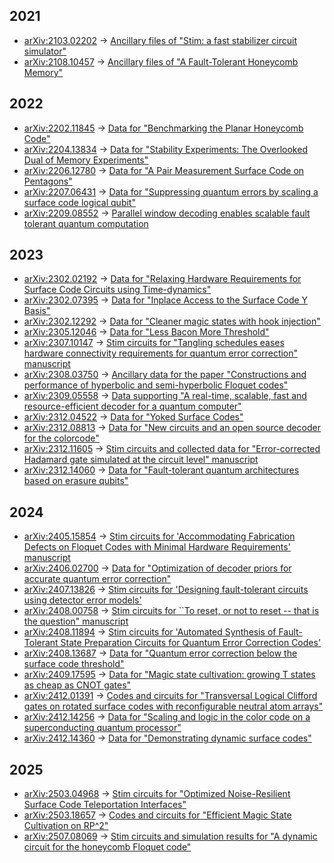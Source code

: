 ## 2021

- [arXiv:2103.02202](https://arxiv.org/abs/2103.02202) → [Ancillary files of "Stim: a fast stabilizer circuit simulator"](https://arxiv.org/src/2103.02202v3/anc)
- [arXiv:2108.10457](https://arxiv.org/abs/2108.10457) → [Ancillary files of "A Fault-Tolerant Honeycomb Memory"](https://arxiv.org/src/2108.10457v2/anc)

## 2022

- [arXiv:2202.11845](https://arxiv.org/abs/2202.11845) → [Data for "Benchmarking the Planar Honeycomb Code"](https://zenodo.org/records/7072889)
- [arXiv:2204.13834](https://arxiv.org/abs/2204.13834) → [Data for "Stability Experiments: The Overlooked Dual of Memory Experiments"](https://zenodo.org/records/6859486)
- [arXiv:2206.12780](https://arxiv.org/abs/2206.12780) → [Data for "A Pair Measurement Surface Code on Pentagons"](https://zenodo.org/records/6626417)
- [arXiv:2207.06431](https://arxiv.org/abs/2207.06431) → [Data for "Suppressing quantum errors by scaling a surface code logical qubit"](https://zenodo.org/records/6804040)
- [arXiv:2209.08552](https://arxiv.org/abs/2209.08552) → [Parallel window decoding enables scalable fault tolerant quantum computation](https://doi.org/10.5281/zenodo.8422904)

## 2023

- [arXiv:2302.02192](https://arxiv.org/abs/2302.02192) → [Data for "Relaxing Hardware Requirements for Surface Code Circuits using Time-dynamics"](https://zenodo.org/records/7587578)
- [arXiv:2302.07395](https://arxiv.org/abs/2302.07395) → [Data for "Inplace Access to the Surface Code Y Basis"](https://zenodo.org/records/7487893)
- [arXiv:2302.12292](https://arxiv.org/abs/2302.12292) → [Data for "Cleaner magic states with hook injection"](https://zenodo.org/records/7575030)
- [arXiv:2305.12046](https://arxiv.org/abs/2305.12046) → [Data for "Less Bacon More Threshold"](https://zenodo.org/records/7901729)
- [arXiv:2307.10147](https://arxiv.org/abs/2307.10147) → [Stim circuits for "Tangling schedules eases hardware connectivity requirements for quantum error correction" manuscript](https://zenodo.org/records/8391674)
- [arXiv:2308.03750](https://arxiv.org/abs/2308.03750) → [Ancillary data for the paper "Constructions and performance of hyperbolic and semi-hyperbolic Floquet codes" ](https://github.com/oscarhiggott/hyperbolic-floquet-data)
- [arXiv:2309.05558](https://arxiv.org/abs/2309.05558) → [Data supporting "A real-time, scalable, fast and resource-efficient decoder for a quantum computer"](https://zenodo.org/records/11621878)
- [arXiv:2312.04522](https://arxiv.org/abs/2312.04522) → [Data for "Yoked Surface Codes"](https://zenodo.org/records/10277397)
- [arXiv:2312.08813](https://arxiv.org/abs/2312.08813) → [Data for "New circuits and an open source decoder for the colorcode"](https://zenodo.org/records/10375289)
- [arXiv:2312.11605](https://arxiv.org/abs/2312.11605) → [Stim circuits and collected data for "Error-corrected Hadamard gate simulated at the circuit level" manuscript](https://zenodo.org/records/10391116)
- [arXiv:2312.14060](https://arxiv.org/abs/2312.14060) → [Data for "Fault-tolerant quantum architectures based on erasure qubits"](https://zenodo.org/records/13730128)

## 2024

- [arXiv:2405.15854](https://arxiv.org/abs/2405.15854) → [Stim circuits for 'Accommodating Fabrication Defects on Floquet Codes with Minimal Hardware Requirements' manuscript](https://zenodo.org/records/11241876)
- [arXiv:2406.02700](https://arxiv.org/abs/2406.02700) → [Data for "Optimization of decoder priors for accurate quantum error correction"](https://zenodo.org/records/11403595)
- [arXiv:2407.13826](https://arxiv.org/abs/2407.13826) → [Stim circuits for 'Designing fault-tolerant circuits using detector error models'](https://github.com/peter-janderks/short_measurement_schedules_simulations/tree/main/stim_circuits)
- [arXiv:2408.00758](https://arxiv.org/abs/2408.00758) → [Stim circuits for ``To reset, or not to reset -- that is the question" manuscript](https://zenodo.org/records/13152440)
- [arXiv:2408.11894](https://arxiv.org/abs/2408.11894) → [Stim circuits for 'Automated Synthesis of Fault-Tolerant State Preparation Circuits for Quantum Error Correction Codes'](https://github.com/cda-tum/mqt-qecc/tree/main/src/mqt/qecc/ft_stateprep/eval/circuits)
- [arXiv:2408.13687](https://arxiv.org/abs/2408.13687) → [Data for "Quantum error correction below the surface code threshold"](https://zenodo.org/records/13273331)
- [arXiv:2409.17595](https://arxiv.org/abs/2409.17595) → [Data for "Magic state cultivation: growing T states as cheap as CNOT gates"](https://zenodo.org/records/13777072)
- [arXiv:2412.01391](https://arxiv.org/abs/2412.01391) → [Codes and circuits for "Transversal Logical Clifford gates on rotated surface codes with reconfigurable neutral atom arrays"](https://github.com/Zihan-Chen-PhMA/Dynamical-S-gate-decoding/tree/c3b7a1e2f95d49a5853d5534a4596854317890e9/circuit_garage)
- [arXiv:2412.14256](https://arxiv.org/abs/2412.14256) → [Data for "Scaling and logic in the color code on a superconducting quantum processor"](https://zenodo.org/records/14238944)
- [arXiv:2412.14360](https://arxiv.org/abs/2412.14360) → [Data for "Demonstrating dynamic surface codes"](https://zenodo.org/records/14238907)

## 2025

- [arXiv:2503.04968](https://arxiv.org/abs/2503.04968) → [Stim circuits for "Optimized Noise-Resilient Surface Code Teleportation Interfaces"](https://github.com/QEC-pages/Modular-Surface-code-simulations/tree/e67ce95414dfd246430399d6f9f778c0791965f6/out)
- [arXiv:2503.18657](https://arxiv.org/abs/2503.18657) → [Codes and circuits for "Efficient Magic State Cultivation on RP^2"](https://github.com/Zihan-Chen-PhMA/Cultiv_T_RP2/tree/77ad9b3dcc858ff9a5b92e80eca33d191aa16b3d/circuit_garage)
- [arXiv:2507.08069](https://arxiv.org/abs/2507.08069) → [Stim circuits and simulation results for "A dynamic circuit for the honeycomb Floquet code"](https://zenodo.org/records/15854678)

